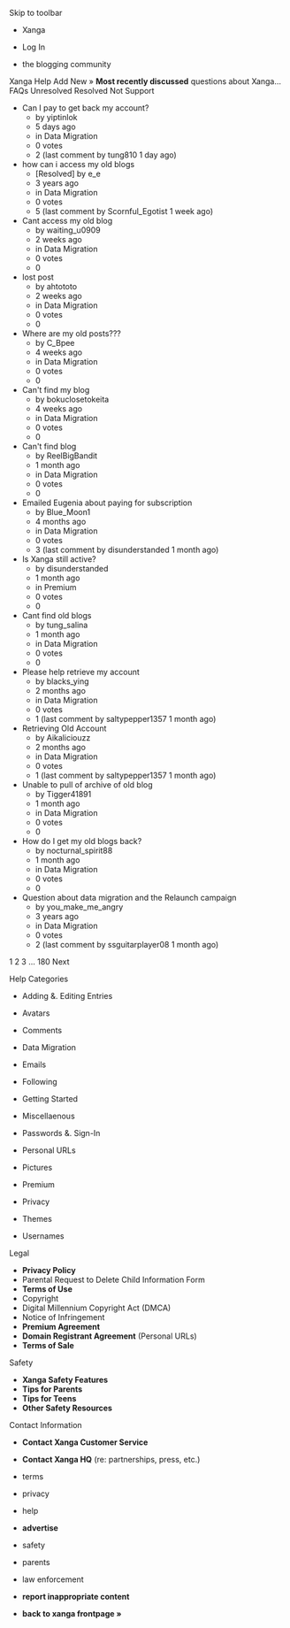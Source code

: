 Skip to toolbar

*   Xanga

*   Log In

*   the blogging community

Xanga Help Add New » **Most recently discussed** questions about Xanga… FAQs Unresolved Resolved Not Support

*   Can I pay to get back my account?
    *   by yiptinlok
    *   5 days ago
    *   in Data Migration
    *   0 votes
    *   2 (last comment by tung810 1 day ago)
*   how can i access my old blogs
    *   \[Resolved\] by e\_e
    *   3 years ago
    *   in Data Migration
    *   0 votes
    *   5 (last comment by Scornful\_Egotist 1 week ago)
*   Cant access my old blog
    *   by waiting\_u0909
    *   2 weeks ago
    *   in Data Migration
    *   0 votes
    *   0
*   lost post
    *   by ahtototo
    *   2 weeks ago
    *   in Data Migration
    *   0 votes
    *   0
*   Where are my old posts???
    *   by C\_Bpee
    *   4 weeks ago
    *   in Data Migration
    *   0 votes
    *   0
*   Can't find my blog
    *   by bokuclosetokeita
    *   4 weeks ago
    *   in Data Migration
    *   0 votes
    *   0
*   Can't find blog
    *   by ReelBigBandit
    *   1 month ago
    *   in Data Migration
    *   0 votes
    *   0
*   Emailed Eugenia about paying for subscription
    *   by Blue\_Moon1
    *   4 months ago
    *   in Data Migration
    *   0 votes
    *   3 (last comment by disunderstanded 1 month ago)
*   Is Xanga still active?
    *   by disunderstanded
    *   1 month ago
    *   in Premium
    *   0 votes
    *   0
*   Cant find old blogs
    *   by tung\_salina
    *   1 month ago
    *   in Data Migration
    *   0 votes
    *   0
*   Please help retrieve my account
    *   by blacks\_ying
    *   2 months ago
    *   in Data Migration
    *   0 votes
    *   1 (last comment by saltypepper1357 1 month ago)
*   Retrieving Old Account
    *   by Aikaliciouzz
    *   2 months ago
    *   in Data Migration
    *   0 votes
    *   1 (last comment by saltypepper1357 1 month ago)
*   Unable to pull of archive of old blog
    *   by Tigger41891
    *   1 month ago
    *   in Data Migration
    *   0 votes
    *   0
*   How do I get my old blogs back?
    *   by nocturnal\_spirit88
    *   1 month ago
    *   in Data Migration
    *   0 votes
    *   0
*   Question about data migration and the Relaunch campaign
    *   by you\_make\_me\_angry
    *   3 years ago
    *   in Data Migration
    *   0 votes
    *   2 (last comment by ssguitarplayer08 1 month ago)

1 2 3 ... 180 Next

Help Categories

*   Adding &. Editing Entries
*   Avatars
*   Comments
*   Data Migration
*   Emails
*   Following
*   Getting Started
*   Miscellaenous

*   Passwords &. Sign-In
*   Personal URLs
*   Pictures
*   Premium
*   Privacy
*   Themes
*   Usernames

Legal

*   **Privacy Policy**
*   Parental Request to Delete Child Information Form
*   **Terms of Use**
*   Copyright
*   Digital Millennium Copyright Act (DMCA)
*   Notice of Infringement
*   **Premium Agreement**
*   **Domain Registrant Agreement** (Personal URLs)
*   **Terms of Sale**

Safety

*   **Xanga Safety Features**
*   **Tips for Parents**
*   **Tips for Teens**
*   **Other Safety Resources**

Contact Information

*   **Contact Xanga Customer Service**
*   **Contact Xanga HQ** (re: partnerships, press, etc.)

*   terms
*   privacy
*   help
*   **advertise**

*   safety
*   parents
*   law enforcement
*   **report inappropriate content**

*   **back to xanga frontpage »**